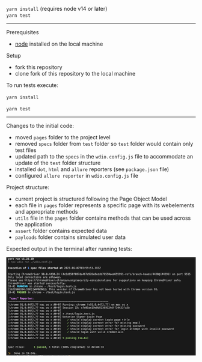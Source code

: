 `yarn install` (requires node v14 or later)  
`yarn test`

--------------------------

Prerequisites
- [node](https://nodejs.org/en/) installed on the local machine

Setup
- fork this repository
- clone fork of this repository to the local machine

To run tests execute:

`yarn install`

`yarn test`

---------------------------

Changes to the initial code:
- moved ```pages``` folder to the project level
- removed ```specs``` folder from ```test``` folder so ```test``` folder would contain only test files
- updated path to the `specs` in the ```wdio.config.js``` file to accommodate an update of the ```test``` folder structure
- installed `dot`, `html` and `allure` reporters (see ```package.json``` file)
- configured `allure reporter` in ```wdio.config.js``` file

Project structure:
- current project is structured following the Page Object Model
- each file in ```pages``` folder represents a specific page with its webelements and appropriate methods 
- `utils` file in the ```pages``` folder contains methods that can be used across the application
- ```assert``` folder contains expected data
- ```payloads``` folder contains simulated user data

Expected output in the terminal after running tests:

![](/images/terminal-output.png)
